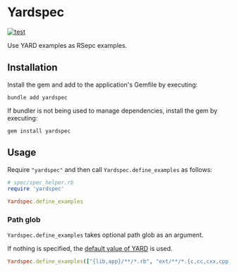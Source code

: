 # Yardspec

[![test](https://github.com/r7kamura/yardspec/actions/workflows/test.yml/badge.svg)](https://github.com/r7kamura/yardspec/actions/workflows/test.yml)

Use YARD examples as RSepc examples.

## Installation

Install the gem and add to the application's Gemfile by executing:

```
bundle add yardspec
```

If bundler is not being used to manage dependencies, install the gem by executing:

```
gem install yardspec
```

## Usage

Require `"yardspec"` and then call `Yardspec.define_examples` as follows:

```ruby
# spec/spec_helper.rb
require 'yardspec'

Yardspec.define_examples
```

### Path glob

`Yardspec.define_examples` takes optional path glob as an argument.

If nothing is specified, the [default value of YARD](https://github.com/lsegal/yard/blob/0a550939f9b422f1bc4f46481749405284546ef9/lib/yard/parser/source_parser.rb#L69-L71) is used.

```ruby
Yardspec.define_examples(["{lib,app}/**/*.rb", "ext/**/*.{c,cc,cxx,cpp,rb}"])
```
